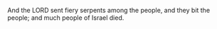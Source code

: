 And the LORD sent fiery serpents among the people, and they bit the people; and much people of Israel died.
